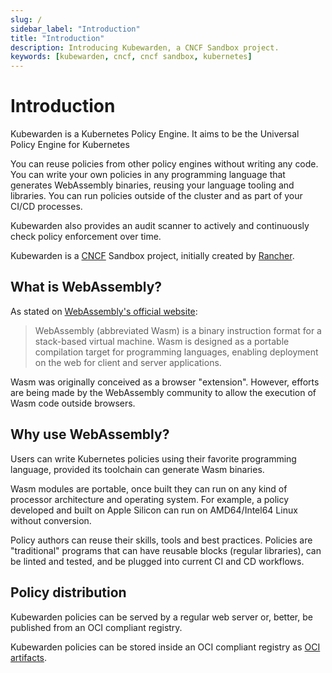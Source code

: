 ```yaml
---
slug: /
sidebar_label: "Introduction"
title: "Introduction"
description: Introducing Kubewarden, a CNCF Sandbox project.
keywords: [kubewarden, cncf, cncf sandbox, kubernetes]
---
```


# Introduction

Kubewarden is a Kubernetes Policy Engine.
It aims to be the Universal Policy Engine for Kubernetes

You can reuse policies from other policy engines without writing any code.
You can write your own policies in any programming language
that generates WebAssembly binaries,
reusing your language tooling and libraries.
You can run policies outside of the cluster and as part of your CI/CD processes.

Kubewarden also provides an audit scanner to
actively and continuously check policy enforcement over time.

Kubewarden is a [CNCF](https://cncf.io) Sandbox project, initially created by [Rancher](https://www.rancher.com/).

## What is WebAssembly?

As stated on [WebAssembly's official website](https://webassembly.org/):

> WebAssembly (abbreviated Wasm) is a binary instruction format for a
> stack-based virtual machine. Wasm is designed as a portable
> compilation target for programming languages, enabling deployment on
> the web for client and server applications.

Wasm was originally conceived as a browser "extension".
However, efforts are being made by the WebAssembly
community to allow the execution of Wasm code outside
browsers.

## Why use WebAssembly?

Users can write Kubernetes policies using their
favorite programming language, provided its toolchain can generate
Wasm binaries.

Wasm modules are portable, once built they can run on any kind of
processor architecture and operating system. For example, a policy developed and built on Apple
Silicon can run on AMD64/Intel64 Linux without conversion.

Policy authors can reuse their skills, tools and best
practices. Policies are "traditional" programs that can have reusable
blocks (regular libraries), can be linted and tested, and be
plugged into current CI and CD workflows.

## Policy distribution

Kubewarden policies can be served by a regular web server or,
better, be published from an OCI compliant registry.

Kubewarden policies can be stored inside an OCI compliant registry as
[OCI artifacts](https://github.com/opencontainers/artifacts).
